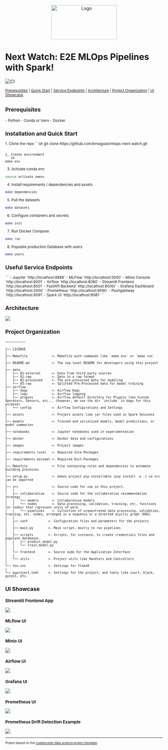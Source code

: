 <!-- Next Watch
==============================

MLOps  MLOps project for movie recommendations. -->

<p align="center">
<img src="images/nextwatch.png" alt="Logo" width="210" height="110"/>
</p>

# Next Watch: E2E MLOps Pipelines with Spark!
![CI](https://github.com/brnaguiar/mlops-next-watch/actions/workflows/behavioral_tests.yml/badge.svg?event=push)

<p><small><a href="#prereq">Prerequisites</a> | <a href="#inst">Quick Start</a> | <a href="#endpoints">Service Endpoints</a> | <a href="#architecture">Architecture</a> | <a href="#organization">Project Organization</a> | <a href="#showcase">UI Showcase</a>. 

<h2 id="prereq"> Prerequisites </h2>
- Python
- Conda or Venv
- Docker

<h2 id="inst"> Installation and Quick Start </h2>
1. Clone the repo
```sh
git clone https://github.com/brnaguiar/mlops-next-watch.git

```

2. Create environment
```sh
make env
```

3. Activate conda env
```sh
source activate nwenv
```

4. Install requirements / dependencies and assets
```sh
make dependencies
```

5. Pull the datasets
```sh
make datasets
```

6. Configure containers and secrets
```sh
make init
```

7. Run Docker Compose
```sh
make run
```

8. Populate production Database with users
```sh
make users
```

<h2 id="endpoints"> Useful Service Endpoints </h2>
```
- Jupyter `http://localhost:8888`
- MLFlow `http://localhost:5000`
- Minio Console `http://localhost:9001`
- Airflow `http://localhost:8080`
- Streamlit Frontend `http://localhost:8501`
- FastAPI Backend` http://localhost:8000/`
- Grafana Dashboard `http://localhost:3000`
- Prometheus `http://localhost:9090`
- Pushgateway `http://localhost:9091`
- Spark UI `http://localhost:8081`
```

<h2 id="architecture"> Architecture </h2>
<img src="./images/project_diagram.jpg"/>


<!-- PROJECT LOGO -->
<h2 id="organization"> Project Organization </h2>
------------

    ├── LICENSE
    │
    ├── Makefile             <- Makefile with commands like `make env` or `make run`
    │
    ├── README.md            <- The top-level README for developers using this project
    │
    ├── data
    │   ├── 01-external      <- Data from third party sources
    │   ├── 01-raw           <- Data in a raw format
    │   ├── 02-processed     <- The pre-processed data for modeling
    │   └── 03-raw           <- Splitted Pre-Processed data for model training
    ├── airflow
    │   ├── dags             <- Airflow Dags
    │   ├── logs             <- Airflow logging
    │   ├── plugins          <- Airflow default directory for Plugins like Custom Operators, Sensors, etc... (however, we use the dir `include` in dags for this purpose)
    │   └── config           <- Airflow Configurations and Settings
    │
    ├── assets               <- Project assets like jar files used in Spark Sessions
    │
    ├── models               <- Trained and serialized models, model predictions, or model summaries
    │
    ├── notebooks            <- Jupyter notebooks used in experimentation 
    │
    ├── docker               <- Docker data and configurations
    │
    ├── images               <- Project images
    │
    ├── requirements.local   <- Required Site-Packages 
    │                         
    ├── requirements.minimal <- Required Dist-Packages 
    │                         
    ├── Makefile             <- File containing rules and dependencies to automate building processes
    │
    ├── setup.py             <- makes project pip installable (pip install -e .) so src can be imported 
    │
    ├── src                  <- Source code for use in this project.
    │   │
    │   ├── collaborative    <- Source code for the collaborative recommendation strategy
    │   │   └── models       <- Collaborative models
    │   │   └── nodes        <- Data processing, validation, training, etc. functions (or nodes) that represent units of work.
    │   │   └── pipelines    <- Collection of orquestrated data processing, validation, training, etc. nodes, arranged in a sequence or a directed acyclic graph (DAG)
    │   │
    │   ├── conf           <- Configuration files and parameters for the projects
    │   │
    │   ├── main.py        <- Main script, mostly to run pipelines
    │   │
    │   ├── scripts        <- Scripts, for instance, to create credentials files and populate databases
    │   │   ├── predict_model.py
    │   │   └── train_model.py
    │   │
    │   └── frontend       <- Source code for the Application Interface
    │   │
    │   └── utils          <- Project utils like Handlers and Controllers
    │
    └── tox.ini            <- Settings for flake8
    │
    └── pyproject.toml     <- Settings for the project, and tools like isort, black, pytest, etc.



<h2 id="showcase"> UI Showcase </h2>

### Streamlit Frontend App
<img src="./images/streamlit_ui.png"/>

### MLflow UI
<img src="./images/mlflow_ui.png"/>

### Minio UI
<img src="./images/minio_ui.png"/>

### Airflow UI
<img src="./images/airflow_ui.png"/>

### Grafana UI
<img src="./images/grafana_ui.png"/>

### Prometheus UI
<img src="./images/prometheus_ui.png"/>

### Prometheus Drift Detection Example
<img src="./images/prometheus_ui_drift_warning.png"/>

<!-- #4. Create a `.env` file (`.env` sample below)#
5. Run the the project!
```sh
make run
```
-->

--------


<p><small>Project based on the <a target="_blank" href="https://drivendata.github.io/cookiecutter-data-science/">cookiecutter data science project template</a>. 

<!-- #cookiecutterdatascience</small></p> -->
